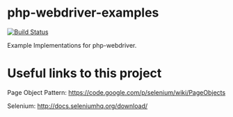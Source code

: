 php-webdriver-examples
======================

[![Build Status](https://travis-ci.org/cbergau/php-webdriver-examples.svg?branch=master)](https://travis-ci.org/cbergau/php-webdriver-examples)

Example Implementations for php-webdriver.

Useful links to this project
============================

Page Object Pattern: https://code.google.com/p/selenium/wiki/PageObjects

Selenium: http://docs.seleniumhq.org/download/
